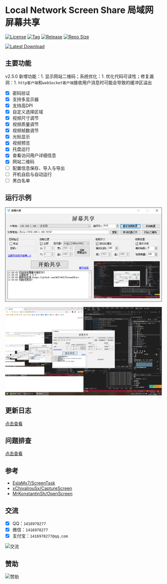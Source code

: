 # Local Network Screen Share 局域网屏幕共享

[![License](https://img.shields.io/github/license/ali1416/ScreenShare?label=License)](http://www.apache.org/licenses/)
[![Tag](https://img.shields.io/github/v/tag/ali1416/ScreenShare?label=Tag)](https://github.com/ALI1416/ScreenShare/tags)
[![Release](https://img.shields.io/github/v/release/ali1416/ScreenShare?label=Release)](https://github.com/ALI1416/ScreenShare/releases)
[![Repo Size](https://img.shields.io/github/repo-size/ali1416/ScreenShare?label=Repo%20Size&color=success)](https://github.com/ALI1416/ScreenShare/archive/refs/heads/master.zip)

[![Latest Download](https://img.shields.io/badge/%E6%9C%80%E6%96%B0%E7%89%88%E6%9C%AC-%E7%82%B9%E5%87%BB%E4%B8%8B%E8%BD%BD-&color=success)](https://github.com/ALI1416/ScreenShare/releases/latest/download/ScreenShare.zip)

## 主要功能

v2.5.0 新增功能：1. 显示网站二维码；系统优化：1. 优化代码可读性；修复漏洞：1. `http客户端`和`webSocket客户端`接收用户消息时可能会导致的缓冲区溢出

- [x] 密码验证
- [x] 支持多显示器
- [x] 支持高DPI
- [x] 自定义选择区域
- [x] 视频尺寸调节
- [x] 视频质量调节
- [x] 视频帧数调节
- [x] 光标显示
- [x] 视频预览
- [x] 托盘运行
- [x] 查看访问用户详细信息
- [x] 网站二维码
- [ ] 配置信息保存、导入与导出
- [ ] 开机自启与自动运行
- [ ] 黑白名单

## 运行示例

![软件图](img/softwarePic.jpg)

![运行图](img/runningPic.jpg)

## 更新日志

[点击查看](./CHANGELOG.md)

## 问题排查

[点击查看](./HELP.md)

## 参考

- [EslaMx7/ScreenTask](https://github.com/EslaMx7/ScreenTask)
- [xChivalrouSx/CaptureScreen](https://github.com/xChivalrouSx/CaptureScreen)
- [MrKonstantinSh/OpenScreen](https://github.com/MrKonstantinSh/OpenScreen)

## 交流

- [x] QQ：`1416978277`
- [x] 微信：`1416978277`
- [x] 支付宝：`1416978277@qq.com`

![交流](https://cdn.jsdelivr.net/gh/ALI1416/ALI1416/image/contact.png)

## 赞助

![赞助](https://cdn.jsdelivr.net/gh/ALI1416/ALI1416/image/donate.png)

